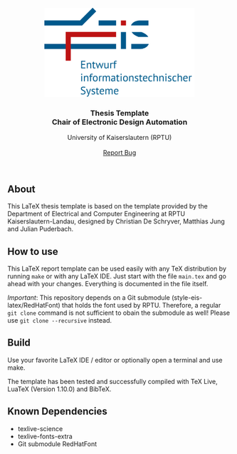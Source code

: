 <br />
<div align="center">
  <a href="https://github.com/RPTU-EIS/thesis-template">
    <img src="images/EIS-Logo.png" alt="Logo" height="200">
  </a>
  <h3 align="center">
  Thesis Template
  <br />
  Chair of Electronic Design Automation 
  </h3>

  <p align="center">
    University of Kaiserslautern (RPTU)
    <br />
    <br />
    <a href="https://github.com/RPTU-EIS/thesis-template/issues">Report Bug</a> 
  </p>
</div>

<br />


## About
This LaTeX thesis template is based on the template provided by the Department of Electrical and Computer Engineering at RPTU Kaiserslautern-Landau, designed by Christian De Schryver, Matthias Jung and Julian Puderbach.

## How to use
This LaTeX report template can be used easily with any TeX distribution by running ```make``` or with any LaTeX IDE. Just start with the file ```main.tex``` and go ahead with your changes. Everything is documented in the file itself.

*Important*: This repository depends on a Git submodule (style-eis-latex/RedHatFont) that holds the font used by RPTU. Therefore, a regular ```git clone``` command is not sufficient to obain the submodule as well! Please use ```git clone --recursive``` instead.



## Build
Use your favorite LaTeX IDE / editor or optionally open a terminal and use make. 

The template has been tested and successfully compiled with TeX Live, LuaTeX (Version 1.10.0) and BibTeX.


## Known Dependencies
* texlive-science
* texlive-fonts-extra
* Git submodule RedHatFont
